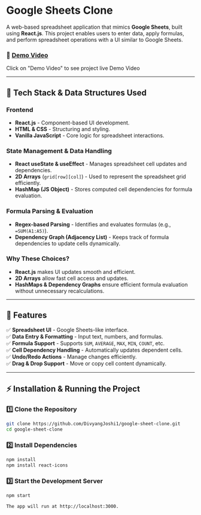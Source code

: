 # Google Sheets Clone  

A web-based spreadsheet application that mimics **Google Sheets**, built using **React.js**. This project enables users to enter data, apply formulas, and perform spreadsheet operations with a UI similar to Google Sheets.  

### 🎥 [Demo Video](https://www.loom.com/share/5702ae73d91c43bba79e7e64443cae78?sid=06a4ec67-c91d-408d-b1a6-0f157e9bfc92)
Click on "Demo Video" to see project live Demo Video

---

## 🚀 Tech Stack & Data Structures Used  

### **Frontend**  
- **React.js** - Component-based UI development.  
- **HTML & CSS** - Structuring and styling.  
- **Vanilla JavaScript** - Core logic for spreadsheet interactions.  

### **State Management & Data Handling**  
- **React useState & useEffect** - Manages spreadsheet cell updates and dependencies.  
- **2D Arrays** (`grid[row][col]`) - Used to represent the spreadsheet grid efficiently.  
- **HashMap (JS Object)** - Stores computed cell dependencies for formula evaluation.  

### **Formula Parsing & Evaluation**  
- **Regex-based Parsing** - Identifies and evaluates formulas (e.g., `=SUM(A1:A5)`).  
- **Dependency Graph (Adjacency List)** - Keeps track of formula dependencies to update cells dynamically.  

### **Why These Choices?**  
- **React.js** makes UI updates smooth and efficient.  
- **2D Arrays** allow fast cell access and updates.  
- **HashMaps & Dependency Graphs** ensure efficient formula evaluation without unnecessary recalculations.  

---

## 📌 Features  

✅ **Spreadsheet UI** - Google Sheets-like interface.  
✅ **Data Entry & Formatting** - Input text, numbers, and formulas.  
✅ **Formula Support** - Supports `SUM`, `AVERAGE`, `MAX`, `MIN`, `COUNT`, etc.  
✅ **Cell Dependency Handling** - Automatically updates dependent cells.  
✅ **Undo/Redo Actions** - Manage changes efficiently.  
✅ **Drag & Drop Support** - Move or copy cell content dynamically.  

---

## ⚡ Installation & Running the Project  

### **1️⃣ Clone the Repository**  
```sh
git clone https://github.com/DivyangJoshi1/google-sheet-clone.git
cd google-sheet-clone
```

### **2️⃣ Install Dependencies**
```sh
npm install
npm install react-icons
```

### **3️⃣ Start the Development Server**
```sh
npm start

The app will run at http://localhost:3000.
